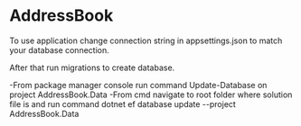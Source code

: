 # AddressBook

To use application change connection string in appsettings.json to match your database connection.

After that run migrations to create database. 

  -From package manager console run command Update-Database on project AddressBook.Data
  -From cmd navigate to root folder where solution file is and run command 
   dotnet ef database update --project AddressBook.Data
